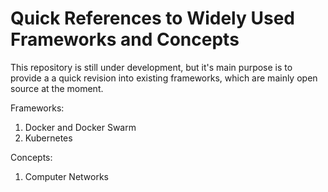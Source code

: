 # Quick References to Widely Used Frameworks and Concepts

This repository is still under development, but it's main purpose is to provide a a quick revision into existing frameworks, which are mainly open source at the moment.

Frameworks: 
1. Docker and Docker Swarm
2. Kubernetes


Concepts:
1. Computer Networks
